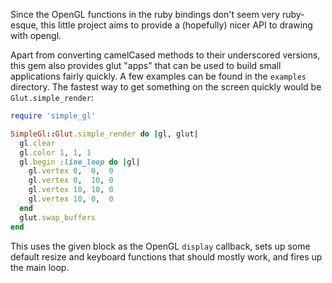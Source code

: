 Since the OpenGL functions in the ruby bindings don't seem very ruby-esque,
this little project aims to provide a (hopefully) nicer API to drawing with
opengl.

Apart from converting camelCased methods to their underscored versions, this
gem also provides glut "apps" that can be used to build small applications
fairly quickly. A few examples can be found in the `examples` directory. The
fastest way to get something on the screen quickly would be
`Glut.simple_render`:

``` ruby
require 'simple_gl'

SimpleGl::Glut.simple_render do |gl, glut|
  gl.clear
  gl.color 1, 1, 1
  gl.begin :line_loop do |gl|
    gl.vertex 0,  0,  0
    gl.vertex 0,  10, 0
    gl.vertex 10, 10, 0
    gl.vertex 10, 0,  0
  end
  glut.swap_buffers
end
```

This uses the given block as the OpenGL `display` callback, sets up some
default resize and keyboard functions that should mostly work, and fires up the
main loop.
